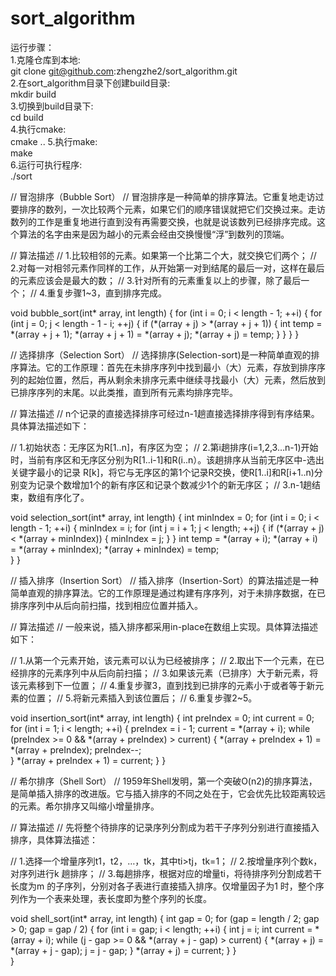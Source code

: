 # sort_algorithm  
运行步骤：  
1.克隆仓库到本地:   
git clone git@github.com:zhengzhe2/sort_algorithm.git   
2.在sort_algorithm目录下创建build目录:    
mkdir build    
3.切换到build目录下:  
cd build      
4.执行cmake:    
cmake .. 
5.执行make:  
make    
6.运行可执行程序:  
./sort  

// 冒泡排序（Bubble Sort）
// 冒泡排序是一种简单的排序算法。它重复地走访过要排序的数列，一次比较两个元素，如果它们的顺序错误就把它们交换过来。走访数列的工作是重复地进行直到没有再需要交换，也就是说该数列已经排序完成。这个算法的名字由来是因为越小的元素会经由交换慢慢“浮”到数列的顶端。 

// 算法描述
// 1.比较相邻的元素。如果第一个比第二个大，就交换它们两个；
// 2.对每一对相邻元素作同样的工作，从开始第一对到结尾的最后一对，这样在最后的元素应该会是最大的数；
// 3.针对所有的元素重复以上的步骤，除了最后一个；
// 4.重复步骤1~3，直到排序完成。

void bubble_sort(int* array, int length)
{
    for (int i = 0; i < length - 1; ++i) {
        for (int j = 0; j < length - 1 - i; ++j) {
            if (*(array + j) > *(array + j + 1)) {
                int temp = *(array + j + 1);
                *(array + j + 1) = *(array + j);
                *(array + j) = temp;
            }
        }
    }
}


// 选择排序（Selection Sort）
// 选择排序(Selection-sort)是一种简单直观的排序算法。它的工作原理：首先在未排序序列中找到最小（大）元素，存放到排序序列的起始位置，然后，再从剩余未排序元素中继续寻找最小（大）元素，然后放到已排序序列的末尾。以此类推，直到所有元素均排序完毕。 

// 算法描述
// n个记录的直接选择排序可经过n-1趟直接选择排序得到有序结果。具体算法描述如下：

// 1.初始状态：无序区为R[1..n]，有序区为空；
// 2.第i趟排序(i=1,2,3…n-1)开始时，当前有序区和无序区分别为R[1..i-1]和R(i..n）。该趟排序从当前无序区中-选出关键字最小的记录 R[k]，将它与无序区的第1个记录R交换，使R[1..i]和R[i+1..n)分别变为记录个数增加1个的新有序区和记录个数减少1个的新无序区；
// 3.n-1趟结束，数组有序化了。

void selection_sort(int* array, int length)
{
    int minIndex = 0;
    for (int i = 0; i < length - 1; ++i) {
        minIndex = i;
        for (int j = i + 1; j < length; ++j) {
            if (*(array + j) < *(array + minIndex)) {
                minIndex = j;
            }
        }
        int temp = *(array + i);
        *(array + i) = *(array + minIndex);
        *(array + minIndex) = temp;    
    }
}


// 插入排序（Insertion Sort）
// 插入排序（Insertion-Sort）的算法描述是一种简单直观的排序算法。它的工作原理是通过构建有序序列，对于未排序数据，在已排序序列中从后向前扫描，找到相应位置并插入。

// 算法描述
// 一般来说，插入排序都采用in-place在数组上实现。具体算法描述如下：

// 1.从第一个元素开始，该元素可以认为已经被排序；
// 2.取出下一个元素，在已经排序的元素序列中从后向前扫描；
// 3.如果该元素（已排序）大于新元素，将该元素移到下一位置；
// 4.重复步骤3，直到找到已排序的元素小于或者等于新元素的位置；
// 5.将新元素插入到该位置后；
// 6.重复步骤2~5。

void insertion_sort(int* array, int length)
{
    int preIndex = 0;
    int current = 0;
    for (int i = 1; i < length; ++i) {
        preIndex = i - 1;
        current = *(array + i);
        while (preIndex >= 0 && *(array + preIndex) > current) {
            *(array + preIndex + 1) = *(array + preIndex);
            preIndex--;    
        }
        *(array + preIndex + 1) = current;
    }
}


// 希尔排序（Shell Sort）
// 1959年Shell发明，第一个突破O(n2)的排序算法，是简单插入排序的改进版。它与插入排序的不同之处在于，它会优先比较距离较远的元素。希尔排序又叫缩小增量排序。

// 算法描述
// 先将整个待排序的记录序列分割成为若干子序列分别进行直接插入排序，具体算法描述：

// 1.选择一个增量序列t1，t2，…，tk，其中ti>tj，tk=1；
// 2.按增量序列个数k，对序列进行k 趟排序；
// 3.每趟排序，根据对应的增量ti，将待排序列分割成若干长度为m 的子序列，分别对各子表进行直接插入排序。仅增量因子为1 时，整个序列作为一个表来处理，表长度即为整个序列的长度。

void shell_sort(int* array, int length)
{
    int gap = 0;
    for (gap = length / 2; gap > 0; gap = gap / 2) {
        for (int i = gap; i < length; ++i) {
            int j = i;
            int current = *(array + i);
            while (j - gap >= 0 && *(array + j - gap) > current) {
                 *(array + j) = *(array + j - gap);
                 j = j - gap;
            }
            *(array + j) = current;
        }
    }    
}